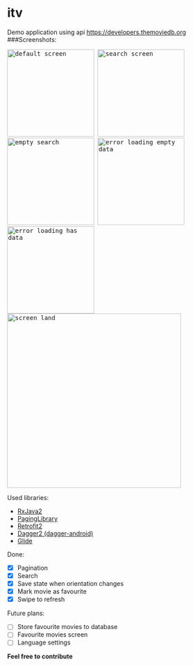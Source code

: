 # itv
Demo application using api https://developers.themoviedb.org
###Screenshots:

<div float="left">
<kbd>
<img alt="default screen" src="https://raw.githubusercontent.com/Monster-king/itv/master/screenshots/default_screen.png" width="200">
<img alt="search screen" src="https://raw.githubusercontent.com/Monster-king/itv/master/screenshots/search_screen.png" width="200">
<img alt="empty search" src="https://raw.githubusercontent.com/Monster-king/itv/master/screenshots/empty_search.png" width="200">
<img alt="error loading empty data" src="https://raw.githubusercontent.com/Monster-king/itv/master/screenshots/error_loading_empty_data.png" width="200">
<img alt="error loading has data" src="https://raw.githubusercontent.com/Monster-king/itv/master/screenshots/error_loading_has_data.png" width="200">
<img alt="screen land" src="https://raw.githubusercontent.com/Monster-king/itv/master/screenshots/screen_land.png" width="400">
</kbd>
</div>

Used libraries:
- [RxJava2](https://github.com/ReactiveX/RxJava)
- [PagingLibrary](https://developer.android.com/topic/libraries/architecture/paging/)
- [Retrofit2](https://github.com/square/retrofit)
- [Dagger2 (dagger-android)](https://google.github.io/dagger/android.html)
- [Glide](https://github.com/bumptech/glide)

Done:
- [x] Pagination
- [x] Search
- [x] Save state when orientation changes
- [x] Mark movie as favourite
- [x] Swipe to refresh

Future plans:
- [ ] Store favourite movies to database
- [ ] Favourite movies screen
- [ ] Language settings

**Feel free to contribute**
